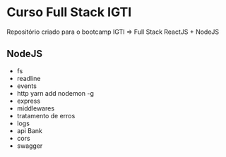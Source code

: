 # Curso Full Stack IGTI
Repositório criado para o bootcamp IGTI => Full Stack ReactJS + NodeJS


## NodeJS
  - fs
  - readline
  - events
  - http
    yarn add nodemon -g
  - express  
  - middlewares
  - tratamento de erros
  - logs
  - api Bank
  - cors
  - swagger